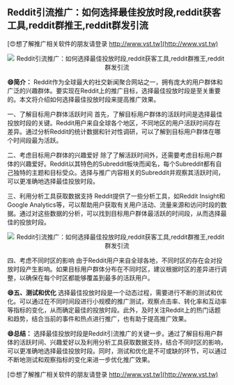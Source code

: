 ## **Reddit引流推广：如何选择最佳投放时段,reddit获客工具,reddit群推王,reddit群发引流**

[😍想了解推广相关软件的朋友请登录 http://www.vst.tw](http://www.vst.tw)

 <center><img src="https://vst.tw/MP4/tuiguang/png/7.png" alt="Reddit引流推广：如何选择最佳投放时段,reddit获客工具,reddit群推王,reddit群发引流"></center>

**😄简介：**
Reddit作为全球最大的社交新闻聚合网站之一，拥有庞大的用户群体和广泛的兴趣群体。要实现在Reddit上的推广目标，选择最佳投放时段是至关重要的。本文将介绍如何选择最佳投放时段来提高推广效果。

一、了解目标用户群体活跃时间
首先，了解目标用户群体的活跃时间是选择最佳投放时段的关键。Reddit用户来自全球各个地区，不同地区的用户活跃时间存在差异。通过分析Reddit的统计数据和针对性调研，可以了解到目标用户群体在哪个时间段最为活跃。

二、考虑目标用户群体的兴趣爱好
除了了解活跃时间外，还需要考虑目标用户群体的兴趣爱好。Reddit以其特色的Subreddit板块而闻名，每个Subreddit都有自己独特的主题和目标受众。选择与推广内容相关的Subreddit并观察其活跃时间，可以更准确地选择最佳投放时段。

三、利用分析工具获取数据支持
Reddit提供了一些分析工具，如Reddit Insight和Google Analytics等，可以帮助用户获取有关用户活动、流量来源和访问时段的数据。通过对这些数据的分析，可以找到目标用户群体最活跃的时间段，从而选择最佳的投放时段。

 <center><img src="https://vst.tw/MP4/tuiguang/png/6.png" alt="Reddit引流推广：如何选择最佳投放时段,reddit获客工具,reddit群推王,reddit群发引流"></center>

四、考虑不同时区的影响
由于Reddit用户来自全球各地，不同时区的存在会对投放时段产生影响。如果目标用户群体分布在不同时区，建议根据时区的差异进行调整，以确保在每个时区都能够覆盖到最多的活跃用户。

**😄五、测试和优化**
选择最佳投放时段是一个动态过程，需要进行不断的测试和优化。可以通过在不同时间段进行小规模的推广测试，观察点击率、转化率和互动率等指标的变化，从而确定最佳的投放时段。此外，及时关注Reddit上的热门话题和趋势，结合当前的事件和热点进行推广，也有助于提高推广效果。

**😄总结：**
选择最佳投放时段是Reddit引流推广的关键一步。通过了解目标用户群体的活跃时间、兴趣爱好以及利用分析工具获取数据支持，结合不同时区的影响，可以更准确地选择最佳投放时段。同时，测试和优化是不可或缺的环节，可以通过不断地测试和观察指标的变化来进一步优化推广效果。

[😍想了解推广相关软件的朋友请登录 http://www.vst.tw](http://www.vst.tw)



